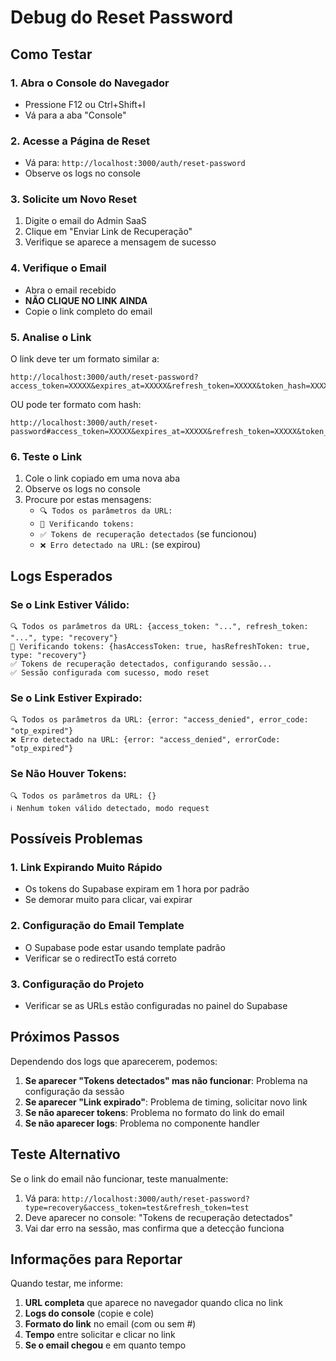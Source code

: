 # Debug do Reset Password

## Como Testar

### 1. Abra o Console do Navegador
- Pressione F12 ou Ctrl+Shift+I
- Vá para a aba "Console"

### 2. Acesse a Página de Reset
- Vá para: `http://localhost:3000/auth/reset-password`
- Observe os logs no console

### 3. Solicite um Novo Reset
1. Digite o email do Admin SaaS
2. Clique em "Enviar Link de Recuperação"
3. Verifique se aparece a mensagem de sucesso

### 4. Verifique o Email
- Abra o email recebido
- **NÃO CLIQUE NO LINK AINDA**
- Copie o link completo do email

### 5. Analise o Link
O link deve ter um formato similar a:
```
http://localhost:3000/auth/reset-password?access_token=XXXXX&expires_at=XXXXX&refresh_token=XXXXX&token_hash=XXXXX&type=recovery
```

OU pode ter formato com hash:
```
http://localhost:3000/auth/reset-password#access_token=XXXXX&expires_at=XXXXX&refresh_token=XXXXX&token_hash=XXXXX&type=recovery
```

### 6. Teste o Link
1. Cole o link copiado em uma nova aba
2. Observe os logs no console
3. Procure por estas mensagens:
   - `🔍 Todos os parâmetros da URL:`
   - `🔑 Verificando tokens:`
   - `✅ Tokens de recuperação detectados` (se funcionou)
   - `❌ Erro detectado na URL:` (se expirou)

## Logs Esperados

### Se o Link Estiver Válido:
```
🔍 Todos os parâmetros da URL: {access_token: "...", refresh_token: "...", type: "recovery"}
🔑 Verificando tokens: {hasAccessToken: true, hasRefreshToken: true, type: "recovery"}
✅ Tokens de recuperação detectados, configurando sessão...
✅ Sessão configurada com sucesso, modo reset
```

### Se o Link Estiver Expirado:
```
🔍 Todos os parâmetros da URL: {error: "access_denied", error_code: "otp_expired"}
❌ Erro detectado na URL: {error: "access_denied", errorCode: "otp_expired"}
```

### Se Não Houver Tokens:
```
🔍 Todos os parâmetros da URL: {}
ℹ️ Nenhum token válido detectado, modo request
```

## Possíveis Problemas

### 1. Link Expirando Muito Rápido
- Os tokens do Supabase expiram em 1 hora por padrão
- Se demorar muito para clicar, vai expirar

### 2. Configuração do Email Template
- O Supabase pode estar usando template padrão
- Verificar se o redirectTo está correto

### 3. Configuração do Projeto
- Verificar se as URLs estão configuradas no painel do Supabase

## Próximos Passos

Dependendo dos logs que aparecerem, podemos:

1. **Se aparecer "Tokens detectados" mas não funcionar**: Problema na configuração da sessão
2. **Se aparecer "Link expirado"**: Problema de timing, solicitar novo link
3. **Se não aparecer tokens**: Problema no formato do link do email
4. **Se não aparecer logs**: Problema no componente handler

## Teste Alternativo

Se o link do email não funcionar, teste manualmente:

1. Vá para: `http://localhost:3000/auth/reset-password?type=recovery&access_token=test&refresh_token=test`
2. Deve aparecer no console: "Tokens de recuperação detectados"
3. Vai dar erro na sessão, mas confirma que a detecção funciona

## Informações para Reportar

Quando testar, me informe:

1. **URL completa** que aparece no navegador quando clica no link
2. **Logs do console** (copie e cole)
3. **Formato do link** no email (com ou sem #)
4. **Tempo** entre solicitar e clicar no link
5. **Se o email chegou** e em quanto tempo